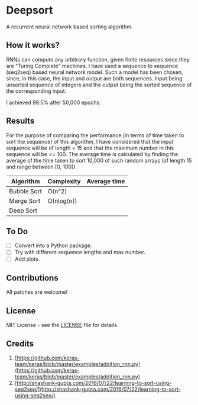 # Deepsort
A recurrent neural network based sorting algorithm.

## How it works?
RNNs can compute any arbitrary function, given finite resources since they are "Turing Complete" machines. I have used a sequence to sequence (seq2seq) based neural network model. Such a model has been chosen, since, in this case, the input and output are both sequences. Input being unsorted sequence of integers and the output being the sorted sequence of the corresponding input. 

I achieved 99.5% after 50,000 epochs. 

## Results
For the purpose of comparing the performance (in terms of time taken to sort the sequence) of this algorithm, I have considered that the input sequence will be of length = 15 and that the maximum number in this sequence will be <= 100. The average time is calculated by finding the average of the time taken to sort 10,000 of such random arrays (of length 15 and range between [0, 100]). 

| Algorithm       | Complexity   | Average time | 
| -------------   | ------------ | ------------ |
| Bubble Sort     | O(n^2)       |              |
| Merge Sort      | O(nlog(n))   |              |
| Deep Sort       |              |              |

## To Do
- [ ] Convert into a Python package. 
- [ ] Try with different sequence lengths and max number. 
- [ ] Add plots. 

## Contributions 
All patches are welcome!

## License
MIT License - see the [LICENSE](https://github.com/mayank26saxena/deepsort/blob/master/LICENSE) file for details.

## Credits
1) [https://github.com/keras-team/keras/blob/master/examples/addition_rnn.py](https://github.com/keras-team/keras/blob/master/examples/addition_rnn.py)
2) [http://shashank-gupta.com/2016/07/22/learning-to-sort-using-seq2seq/](http://shashank-gupta.com/2016/07/22/learning-to-sort-using-seq2seq/)
